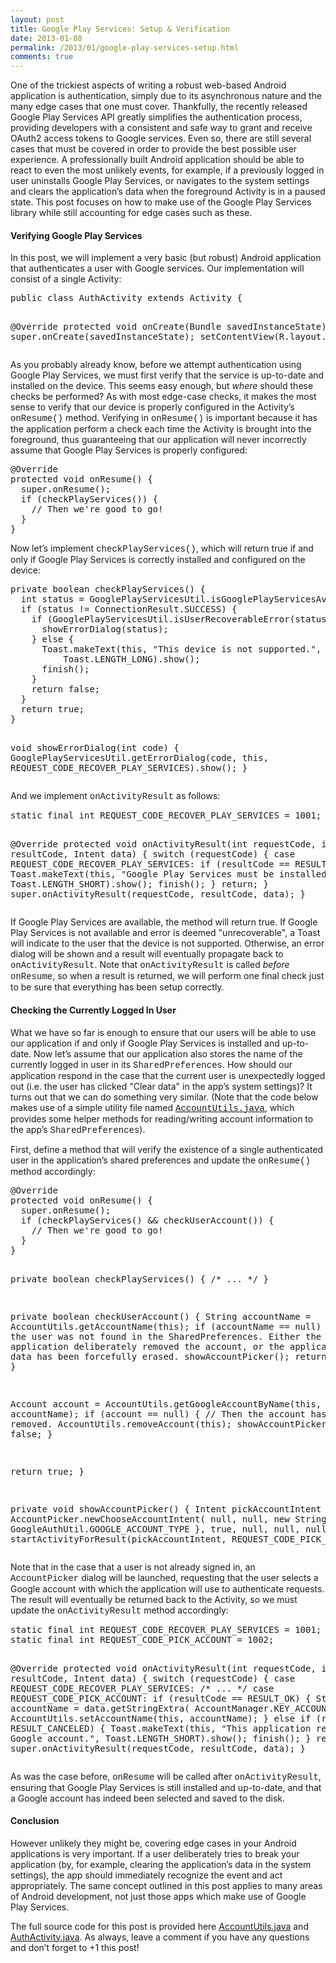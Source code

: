 ```yaml
---
layout: post
title: Google Play Services: Setup & Verification
date: 2013-01-08
permalink: /2013/01/google-play-services-setup.html
comments: true
---
```


<p>One of the trickiest aspects of writing a robust web-based Android application is authentication, simply due to its asynchronous nature and the many edge cases that one must cover. Thankfully, the recently released Google Play Services API greatly simplifies the authentication process, providing developers with a consistent and safe way to grant and receive OAuth2 access tokens to Google services. Even so, there are still several cases that must be covered in order to provide the best possible user experience. A professionally built Android application should be able to react to even the most unlikely events, for example, if a previously logged in user uninstalls Google Play Services, or navigates to the system settings and clears the application’s data when the foreground Activity is in a paused state. This post focuses on how to make use of the Google Play Services library while still accounting for edge cases such as these.</p>

<h4>Verifying Google Play Services</h4>

<p>In this post, we will implement a very basic (but robust) Android application that authenticates a user with Google services. Our implementation will consist of a single Activity:</p>

<p>
<pre class="brush:java">
public class AuthActivity extends Activity {

  @Override
  protected void onCreate(Bundle savedInstanceState) {
    super.onCreate(savedInstanceState);
    setContentView(R.layout.main);
  }
}
</pre>
</p>

<p>As you probably already know, before we attempt authentication using Google Play Services, we must first verify that the service is up-to-date and installed on the device. This seems easy enough, but <i>where</i> should these checks be performed? As with most edge-case checks, it makes the most sense to verify that our device is properly configured in the Activity’s <span style="font-family: 'Courier New', Courier, monospace;">onResume()</span> method. Verifying in <span style="font-family: 'Courier New', Courier, monospace;">onResume()</span> is important because it has the application perform a check each time the Activity is brought into the foreground, thus guaranteeing that our application will never incorrectly assume that Google Play Services is properly configured:</p>

<!--more-->

<p>
<pre class="brush:java">
@Override
protected void onResume() {
  super.onResume();
  if (checkPlayServices()) {
    // Then we're good to go!
  }
}
</pre>
</p>

<p>Now let’s implement <span style="font-family: 'Courier New', Courier, monospace;">checkPlayServices()</span>, which will return true if and only if Google Play Services is correctly installed and configured on the device:</p>

<p>
<pre class="brush:java">
private boolean checkPlayServices() {
  int status = GooglePlayServicesUtil.isGooglePlayServicesAvailable(this);
  if (status != ConnectionResult.SUCCESS) {
    if (GooglePlayServicesUtil.isUserRecoverableError(status)) {
      showErrorDialog(status);
    } else {
      Toast.makeText(this, "This device is not supported.", 
          Toast.LENGTH_LONG).show();
      finish();
    }
    return false;
  }
  return true;
} 

void showErrorDialog(int code) {
  GooglePlayServicesUtil.getErrorDialog(code, this, 
      REQUEST_CODE_RECOVER_PLAY_SERVICES).show();
}
</pre>
</p>

<p>And we implement <span style="font-family: 'Courier New', Courier, monospace;">onActivityResult</span> as follows:</p>

<p>
<pre class="brush:java">
static final int REQUEST_CODE_RECOVER_PLAY_SERVICES = 1001;

@Override
protected void onActivityResult(int requestCode, int resultCode, Intent data) {
  switch (requestCode) {
    case REQUEST_CODE_RECOVER_PLAY_SERVICES:
      if (resultCode == RESULT_CANCELED) {
        Toast.makeText(this, "Google Play Services must be installed.",
            Toast.LENGTH_SHORT).show();
        finish();
      }
      return;
  }
  super.onActivityResult(requestCode, resultCode, data);
}
</pre>
</p>

<p>If Google Play Services are available, the method will return true. If Google Play Services is not available and error is deemed "unrecoverable", a Toast will indicate to the user that the device is not supported. Otherwise, an error dialog will be shown and a result will eventually propagate back to <span style="font-family: 'Courier New', Courier, monospace;">onActivityResult</span>. Note that <span style="font-family: 'Courier New', Courier, monospace;">onActivityResult</span> is called <i>before</i> <span style="font-family: 'Courier New', Courier, monospace;">onResume</span>, so when a result is returned, we will perform one final check just to be sure that everything has been setup correctly.</p>

<h4>Checking the Currently Logged In User</h4>

<p>What we have so far is enough to ensure that our users will be able to use our application if and only if Google Play Services is installed and up-to-date. Now let’s assume that our application also stores the name of the currently logged in user in its <span style="font-family: 'Courier New', Courier, monospace;">SharedPreferences</span>. How should our application respond in the case that the current user is unexpectedly logged out (i.e. the user has clicked "Clear data" in the app’s system settings)? It turns out that we can do something very similar. (Note that the code below makes use of a simple utility file named <a href="https://gist.github.com/4477849"><span style="font-family: 'Courier New', Courier, monospace;">AccountUtils.java</span></a>, which provides some helper methods for reading/writing account information to the app’s <span style="font-family: 'Courier New', Courier, monospace;">SharedPreferences</span>).</p>

<p>First, define a method that will verify the existence of a single authenticated user in the application’s shared preferences and update the <span style="font-family: 'Courier New', Courier, monospace;">onResume()</span> method accordingly:</p>

<p>
<pre class="brush:java">
@Override
protected void onResume() {
  super.onResume();
  if (checkPlayServices() && checkUserAccount()) {
    // Then we're good to go!
  }
}

private boolean checkPlayServices() {
  /* ... */
}

private boolean checkUserAccount() {
  String accountName = AccountUtils.getAccountName(this);
  if (accountName == null) {
    // Then the user was not found in the SharedPreferences. Either the
    // application deliberately removed the account, or the application's
    // data has been forcefully erased.
    showAccountPicker();
    return false;
  }

  Account account = AccountUtils.getGoogleAccountByName(this, accountName);
  if (account == null) {
    // Then the account has since been removed.
    AccountUtils.removeAccount(this);
    showAccountPicker();
    return false;
  }

  return true;
}

private void showAccountPicker() {
  Intent pickAccountIntent = AccountPicker.newChooseAccountIntent(
      null, null, new String[] { GoogleAuthUtil.GOOGLE_ACCOUNT_TYPE }, 
      true, null, null, null, null);
  startActivityForResult(pickAccountIntent, REQUEST_CODE_PICK_ACCOUNT);
}
</pre>
</p>

<p>Note that in the case that a user is not already signed in, an <span style="font-family: 'Courier New', Courier, monospace;">AccountPicker</span> dialog will be launched, requesting that the user selects a Google account with which the application will use to authenticate requests. The result will eventually be returned back to the Activity, so we must update the <span style="font-family: 'Courier New', Courier, monospace;">onActivityResult</span> method accordingly:</p>

<p>
<pre class="brush:java">
static final int REQUEST_CODE_RECOVER_PLAY_SERVICES = 1001;
static final int REQUEST_CODE_PICK_ACCOUNT = 1002;

@Override
protected void onActivityResult(int requestCode, int resultCode, Intent data) {
  switch (requestCode) {
    case REQUEST_CODE_RECOVER_PLAY_SERVICES:
      /* ... */
    case REQUEST_CODE_PICK_ACCOUNT:
      if (resultCode == RESULT_OK) {
        String accountName = data.getStringExtra(
            AccountManager.KEY_ACCOUNT_NAME);
        AccountUtils.setAccountName(this, accountName);
      } else if (resultCode == RESULT_CANCELED) {
        Toast.makeText(this, "This application requires a Google account.", 
            Toast.LENGTH_SHORT).show();
        finish();
      }
      return;
   }
   super.onActivityResult(requestCode, resultCode, data);
 }
</pre>
</p>

<p>As was the case before, <span style="font-family: 'Courier New', Courier, monospace;">onResume</span> will be called after <span style="font-family: 'Courier New', Courier, monospace;">onActivityResult</span>, ensuring that Google Play Services is still installed and up-to-date, and that a Google account has indeed been selected and saved to the disk.</p>

<h4>Conclusion</h4>

<p>However unlikely they might be, covering edge cases in your Android applications is very important. If a user deliberately tries to break your application (by, for example, clearing the application’s data in the system settings), the app should immediately recognize the event and act appropriately. The same concept outlined in this post applies to many areas of Android development, not just those apps which make use of Google Play Services.</p>

<p>The full source code for this post is provided here <a href="https://gist.github.com/4477849">AccountUtils.java</a> and <a href="https://gist.github.com/4477939">AuthActivity.java</a>. As always, leave a comment if you have any questions and don’t forget to +1 this post!</p>